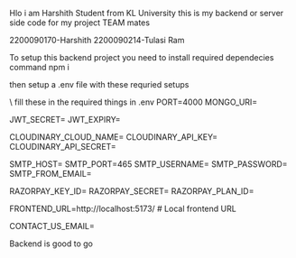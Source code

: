 Hlo i am Harshith Student from KL University this is my backend or server side code for my project
TEAM mates

2200090170-Harshith
2200090214-Tulasi Ram


To setup this backend project you need to install required dependecies
command
npm i

then setup a .env file
with these requried setups

\\ fill these in the required things in .env 
PORT=4000
MONGO_URI=

JWT_SECRET=
JWT_EXPIRY=  

CLOUDINARY_CLOUD_NAME=
CLOUDINARY_API_KEY=
CLOUDINARY_API_SECRET=

SMTP_HOST=
SMTP_PORT=465
SMTP_USERNAME=
SMTP_PASSWORD=
SMTP_FROM_EMAIL=

RAZORPAY_KEY_ID=
RAZORPAY_SECRET=
RAZORPAY_PLAN_ID=

FRONTEND_URL=http://localhost:5173/ # Local frontend URL

CONTACT_US_EMAIL=


Backend is good to go
